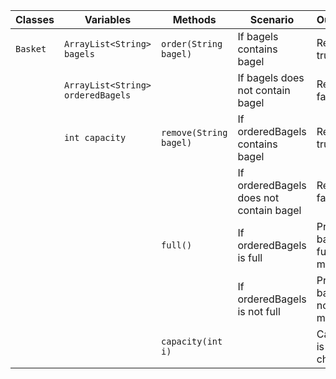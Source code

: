 
| Classes  | Variables                         | Methods                | Scenario                                | Outcomes                         |
|----------|-----------------------------------|------------------------|-----------------------------------------|----------------------------------|
| `Basket` | `ArrayList<String> bagels`        | `order(String bagel)`  | If bagels contains bagel                | Return true                      |
|          | `ArrayList<String> orderedBagels` |                        | If bagels does not contain bagel        | Return false                     |
|          | `int capacity`                    | `remove(String bagel)` | If orderedBagels contains bagel         | Return true                      |
|          |                                   |                        | If orderedBagels does not contain bagel | Return false                     |
|          |                                   | `full()`               | If orderedBagels is full                | Print basket is full message     |
|          |                                   |                        | If orderedBagels is not full            | Print basket is not full message |
|          |                                   | `capacity(int i)`      |                                         | Capacity is changed              |